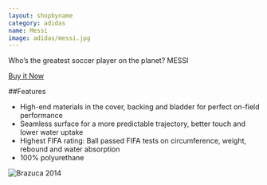 ```yaml
---
layout: shopbyname
category: adidas
name: Messi
image: adidas/messi.jpg
---
```


Who’s the greatest soccer player on the planet? MESSI

[Buy it Now](http://www.gmsports.co.za/image/cache/data/Balls/ADIDAS-MESSI-BALL-G83961-600x600.jpg)

##Features

- High-end materials in the cover, backing and bladder for perfect on-field performance
- Seamless surface for a more predictable trajectory, better touch and lower water uptake
- Highest FIFA rating: Ball passed FIFA tests on circumference, weight, rebound and water absorption
- 100% polyurethane

![Brazuca 2014](http://www.gmsports.co.za/image/cache/data/Balls/ADIDAS-MESSI-BALL-G83961-600x600.jpg)